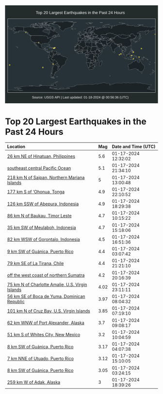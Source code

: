 ![Map](./map.png)

# Top 20 Largest Earthquakes in the Past 24 Hours

| Location | Mag | Date and Time (UTC) |
|:---|:---|:---|
| [26 km NE of Hinatuan, Philippines](https://earthquake.usgs.gov/earthquakes/eventpage/us6000m45x) | 5.6 | 01-17-2024 12:32:02 |
| [southeast central Pacific Ocean](https://earthquake.usgs.gov/earthquakes/eventpage/us6000m4af) | 5.1 | 01-17-2024 21:34:10 |
| [218 km N of Saipan, Northern Mariana Islands](https://earthquake.usgs.gov/earthquakes/eventpage/us6000m46a) | 5 | 01-17-2024 13:00:48 |
| [177 km S of ‘Ohonua, Tonga](https://earthquake.usgs.gov/earthquakes/eventpage/us6000m4aw) | 4.9 | 01-17-2024 22:10:52 |
| [126 km SSW of Abepura, Indonesia](https://earthquake.usgs.gov/earthquakes/eventpage/us6000m48n) | 4.9 | 01-17-2024 18:29:38 |
| [86 km N of Baukau, Timor Leste](https://earthquake.usgs.gov/earthquakes/eventpage/us6000m45s) | 4.7 | 01-17-2024 10:15:22 |
| [35 km SW of Meulaboh, Indonesia](https://earthquake.usgs.gov/earthquakes/eventpage/us6000m47u) | 4.7 | 01-17-2024 15:18:06 |
| [82 km WSW of Gorontalo, Indonesia](https://earthquake.usgs.gov/earthquakes/eventpage/us6000m483) | 4.5 | 01-17-2024 16:51:36 |
| [9 km SW of Guánica, Puerto Rico](https://earthquake.usgs.gov/earthquakes/eventpage/pr2024017000) | 4.4 | 01-17-2024 03:07:42 |
| [79 km SE of La Tirana, Chile](https://earthquake.usgs.gov/earthquakes/eventpage/us6000m4aa) | 4.4 | 01-17-2024 21:21:10 |
| [off the west coast of northern Sumatra](https://earthquake.usgs.gov/earthquakes/eventpage/us6000m4a6) | 4.2 | 01-17-2024 20:16:39 |
| [75 km N of Charlotte Amalie, U.S. Virgin Islands](https://earthquake.usgs.gov/earthquakes/eventpage/pr2024017003) | 4.02 | 01-17-2024 23:11:11 |
| [56 km SE of Boca de Yuma, Dominican Republic](https://earthquake.usgs.gov/earthquakes/eventpage/pr2024017002) | 3.97 | 01-17-2024 08:04:32 |
| [101 km N of Cruz Bay, U.S. Virgin Islands](https://earthquake.usgs.gov/earthquakes/eventpage/pr2024017001) | 3.85 | 01-17-2024 07:19:10 |
| [62 km WNW of Port Alexander, Alaska](https://earthquake.usgs.gov/earthquakes/eventpage/ak024s9jjvp) | 3.7 | 01-17-2024 09:08:17 |
| [51 km S of Whites City, New Mexico](https://earthquake.usgs.gov/earthquakes/eventpage/tx2024beaa) | 3.2 | 01-17-2024 10:04:59 |
| [8 km SW of Guánica, Puerto Rico](https://earthquake.usgs.gov/earthquakes/eventpage/pr71437038) | 3.17 | 01-17-2024 04:07:38 |
| [7 km NNE of Utuado, Puerto Rico](https://earthquake.usgs.gov/earthquakes/eventpage/pr71437088) | 3.12 | 01-17-2024 15:10:05 |
| [8 km SW of Guánica, Puerto Rico](https://earthquake.usgs.gov/earthquakes/eventpage/pr71437018) | 3.05 | 01-17-2024 03:24:15 |
| [259 km W of Adak, Alaska](https://earthquake.usgs.gov/earthquakes/eventpage/us6000m48p) | 3 | 01-17-2024 18:39:26 |

